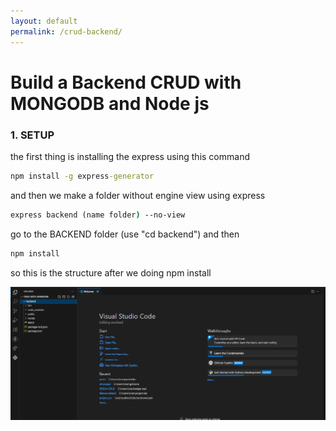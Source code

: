 ```yaml
---
layout: default
permalink: /crud-backend/
---
```



# Build a Backend CRUD with MONGODB and Node js

### 1.  SETUP
the first thing is installing the express using this command
```cmd
npm install -g express-generator
```
and then we make a folder without engine view using express
```cmd
express backend (name folder) --no-view
```
go to the BACKEND folder (use "cd backend") and then
```cmd
npm install
```
so this is the structure after we doing npm install

![structured folder](./images/structured.PNG)



